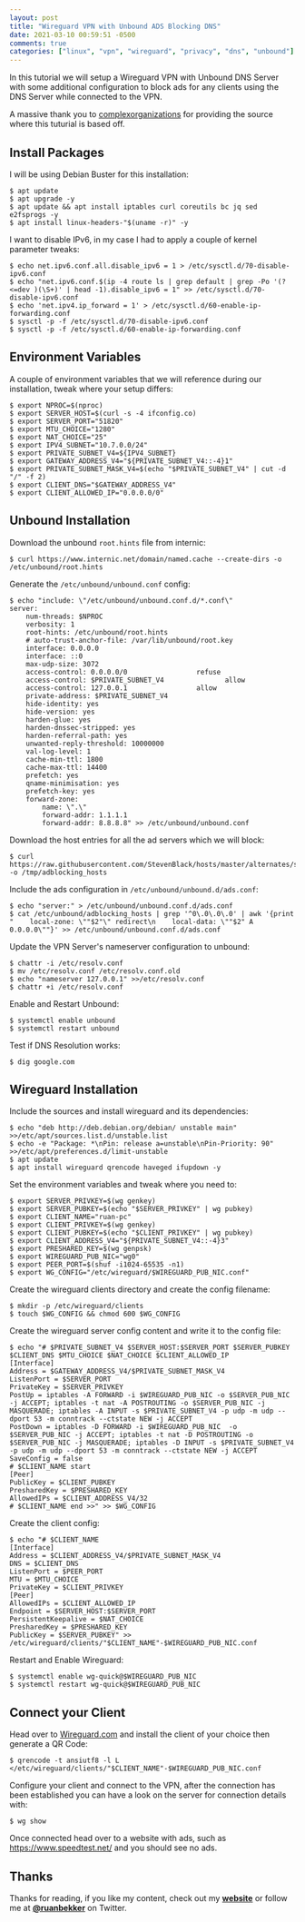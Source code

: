 ```yaml
---
layout: post
title: "Wireguard VPN with Unbound ADS Blocking DNS"
date: 2021-03-10 00:59:51 -0500
comments: true
categories: ["linux", "vpn", "wireguard", "privacy", "dns", "unbound"]
---
```


In this tutorial we will setup a Wireguard VPN with Unbound DNS Server with some additional configuration to block ads for any clients using the DNS Server while connected to the VPN.

A massive thank you to [complexorganizations](https://github.com/complexorganizations/wireguard-manager/blob/main/wireguard-server.sh) for providing the source where this tuturial is based off.

## Install Packages

I will be using Debian Buster for this installation:

```
$ apt update
$ apt upgrade -y
$ apt update && apt install iptables curl coreutils bc jq sed e2fsprogs -y
$ apt install linux-headers-"$(uname -r)" -y
```

I want to disable IPv6, in my case I had to apply a couple of kernel parameter tweaks:

```
$ echo net.ipv6.conf.all.disable_ipv6 = 1 > /etc/sysctl.d/70-disable-ipv6.conf
$ echo "net.ipv6.conf.$(ip -4 route ls | grep default | grep -Po '(?<=dev )(\S+)' | head -1).disable_ipv6 = 1" >> /etc/sysctl.d/70-disable-ipv6.conf
$ echo 'net.ipv4.ip_forward = 1' > /etc/sysctl.d/60-enable-ip-forwarding.conf
$ sysctl -p -f /etc/sysctl.d/70-disable-ipv6.conf
$ sysctl -p -f /etc/sysctl.d/60-enable-ip-forwarding.conf
```

## Environment Variables

A couple of environment variables that we will reference during our installation, tweak where your setup differs:

```
$ export NPROC=$(nproc)
$ export SERVER_HOST=$(curl -s -4 ifconfig.co)
$ export SERVER_PORT="51820"
$ export MTU_CHOICE="1280"
$ export NAT_CHOICE="25"
$ export IPV4_SUBNET="10.7.0.0/24"
$ export PRIVATE_SUBNET_V4=${IPV4_SUBNET}
$ export GATEWAY_ADDRESS_V4="${PRIVATE_SUBNET_V4::-4}1"
$ export PRIVATE_SUBNET_MASK_V4=$(echo "$PRIVATE_SUBNET_V4" | cut -d "/" -f 2)
$ export CLIENT_DNS="$GATEWAY_ADDRESS_V4"
$ export CLIENT_ALLOWED_IP="0.0.0.0/0"
```

## Unbound Installation

Download the unbound `root.hints` file from internic:

```
$ curl https://www.internic.net/domain/named.cache --create-dirs -o /etc/unbound/root.hints
```

Generate the `/etc/unbound/unbound.conf` config:

```
$ echo "include: \"/etc/unbound/unbound.conf.d/*.conf\"
server:
    num-threads: $NPROC
    verbosity: 1
    root-hints: /etc/unbound/root.hints
    # auto-trust-anchor-file: /var/lib/unbound/root.key
    interface: 0.0.0.0
    interface: ::0
    max-udp-size: 3072
    access-control: 0.0.0.0/0                 refuse
    access-control: $PRIVATE_SUBNET_V4               allow
    access-control: 127.0.0.1                 allow
    private-address: $PRIVATE_SUBNET_V4
    hide-identity: yes
    hide-version: yes
    harden-glue: yes
    harden-dnssec-stripped: yes
    harden-referral-path: yes
    unwanted-reply-threshold: 10000000
    val-log-level: 1
    cache-min-ttl: 1800
    cache-max-ttl: 14400
    prefetch: yes
    qname-minimisation: yes
    prefetch-key: yes
    forward-zone:
        name: \".\"
        forward-addr: 1.1.1.1
        forward-addr: 8.8.8.8" >> /etc/unbound/unbound.conf
```

Download the host entries for all the ad servers which we will block:

```
$ curl https://raw.githubusercontent.com/StevenBlack/hosts/master/alternates/social/hosts -o /tmp/adblocking_hosts
```

Include the ads configuration in `/etc/unbound/unbound.d/ads.conf`:

```
$ echo "server:" > /etc/unbound/unbound.conf.d/ads.conf
$ cat /etc/unbound/adblocking_hosts | grep '^0\.0\.0\.0' | awk '{print "    local-zone: \""$2"\" redirect\n    local-data: \""$2" A 0.0.0.0\""}' >> /etc/unbound/unbound.conf.d/ads.conf
```

Update the VPN Server's nameserver configuration to unbound:

```
$ chattr -i /etc/resolv.conf
$ mv /etc/resolv.conf /etc/resolv.conf.old
$ echo "nameserver 127.0.0.1" >>/etc/resolv.conf
$ chattr +i /etc/resolv.conf
```

Enable and Restart Unbound:

```
$ systemctl enable unbound
$ systemctl restart unbound
```

Test if DNS Resolution works:

```
$ dig google.com
```

## Wireguard Installation 

Include the sources and install wireguard and its dependencies:

```
$ echo "deb http://deb.debian.org/debian/ unstable main" >>/etc/apt/sources.list.d/unstable.list
$ echo -e "Package: *\nPin: release a=unstable\nPin-Priority: 90"  >>/etc/apt/preferences.d/limit-unstable
$ apt update
$ apt install wireguard qrencode haveged ifupdown -y
```

Set the environment variables and tweak where you need to:

```
$ export SERVER_PRIVKEY=$(wg genkey)
$ export SERVER_PUBKEY=$(echo "$SERVER_PRIVKEY" | wg pubkey)
$ export CLIENT_NAME="ruan-pc"
$ export CLIENT_PRIVKEY=$(wg genkey)
$ export CLIENT_PUBKEY=$(echo "$CLIENT_PRIVKEY" | wg pubkey)
$ export CLIENT_ADDRESS_V4="${PRIVATE_SUBNET_V4::-4}3"
$ export PRESHARED_KEY=$(wg genpsk)
$ export WIREGUARD_PUB_NIC="wg0"
$ export PEER_PORT=$(shuf -i1024-65535 -n1)
$ export WG_CONFIG="/etc/wireguard/$WIREGUARD_PUB_NIC.conf"
```

Create the wireguard clients directory and create the config filename:

```
$ mkdir -p /etc/wireguard/clients
$ touch $WG_CONFIG && chmod 600 $WG_CONFIG
```

Create the wireguard server config content and write it to the config file:

```
$ echo "# $PRIVATE_SUBNET_V4 $SERVER_HOST:$SERVER_PORT $SERVER_PUBKEY $CLIENT_DNS $MTU_CHOICE $NAT_CHOICE $CLIENT_ALLOWED_IP
[Interface]
Address = $GATEWAY_ADDRESS_V4/$PRIVATE_SUBNET_MASK_V4
ListenPort = $SERVER_PORT
PrivateKey = $SERVER_PRIVKEY
PostUp = iptables -A FORWARD -i $WIREGUARD_PUB_NIC -o $SERVER_PUB_NIC -j ACCEPT; iptables -t nat -A POSTROUTING -o $SERVER_PUB_NIC -j MASQUERADE; iptables -A INPUT -s $PRIVATE_SUBNET_V4 -p udp -m udp --dport 53 -m conntrack --ctstate NEW -j ACCEPT
PostDown = iptables -D FORWARD -i $WIREGUARD_PUB_NIC  -o $SERVER_PUB_NIC -j ACCEPT; iptables -t nat -D POSTROUTING -o $SERVER_PUB_NIC -j MASQUERADE; iptables -D INPUT -s $PRIVATE_SUBNET_V4 -p udp -m udp --dport 53 -m conntrack --ctstate NEW -j ACCEPT
SaveConfig = false
# $CLIENT_NAME start
[Peer]
PublicKey = $CLIENT_PUBKEY
PresharedKey = $PRESHARED_KEY
AllowedIPs = $CLIENT_ADDRESS_V4/32
# $CLIENT_NAME end >>" >> $WG_CONFIG
```

Create the client config:

```
$ echo "# $CLIENT_NAME
[Interface]
Address = $CLIENT_ADDRESS_V4/$PRIVATE_SUBNET_MASK_V4
DNS = $CLIENT_DNS
ListenPort = $PEER_PORT
MTU = $MTU_CHOICE
PrivateKey = $CLIENT_PRIVKEY
[Peer]
AllowedIPs = $CLIENT_ALLOWED_IP
Endpoint = $SERVER_HOST:$SERVER_PORT
PersistentKeepalive = $NAT_CHOICE
PresharedKey = $PRESHARED_KEY
PublicKey = $SERVER_PUBKEY" >> /etc/wireguard/clients/"$CLIENT_NAME"-$WIREGUARD_PUB_NIC.conf
```

Restart and Enable Wireguard:

```
$ systemctl enable wg-quick@$WIREGUARD_PUB_NIC
$ systemctl restart wg-quick@$WIREGUARD_PUB_NIC
```

## Connect your Client

Head over to [Wireguard.com](https://www.wireguard.com/install/) and install the client of your choice then generate a QR Code:

```
$ qrencode -t ansiutf8 -l L </etc/wireguard/clients/"$CLIENT_NAME"-$WIREGUARD_PUB_NIC.conf
```

Configure your client and connect to the VPN, after the connection has been established you can have a look on the server for connection details with:

```
$ wg show
```

Once connected head over to a website with ads, such as https://www.speedtest.net/ and you should see no ads.

## Thanks

Thanks for reading, if you like my content, check out my **[website](https://ruan.dev)** or follow me at **[@ruanbekker](https://twitter.com/ruanbekker)** on Twitter.
